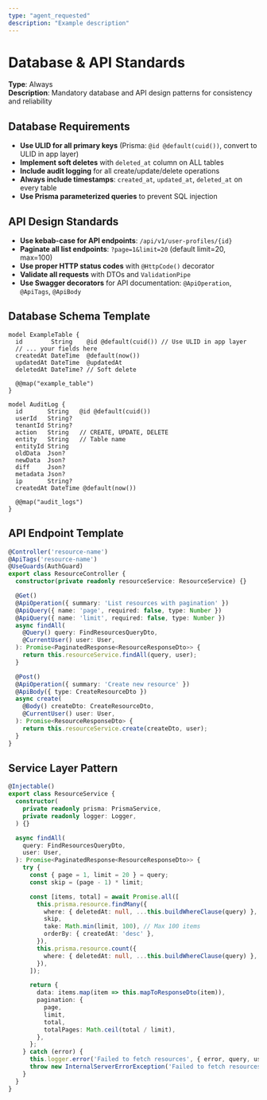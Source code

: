 ```yaml
---
type: "agent_requested"
description: "Example description"
---
```

# Database & API Standards

**Type**: Always  
**Description**: Mandatory database and API design patterns for consistency and reliability

## Database Requirements

- **Use ULID for all primary keys** (Prisma: `@id @default(cuid())`, convert to ULID in app layer)
- **Implement soft deletes** with `deleted_at` column on ALL tables
- **Include audit logging** for all create/update/delete operations
- **Always include timestamps**: `created_at`, `updated_at`, `deleted_at` on every table
- **Use Prisma parameterized queries** to prevent SQL injection

## API Design Standards

- **Use kebab-case for API endpoints**: `/api/v1/user-profiles/{id}`
- **Paginate all list endpoints**: `?page=1&limit=20` (default limit=20, max=100)
- **Use proper HTTP status codes** with `@HttpCode()` decorator
- **Validate all requests** with DTOs and `ValidationPipe`
- **Use Swagger decorators** for API documentation: `@ApiOperation`, `@ApiTags`, `@ApiBody`

## Database Schema Template

```prisma
model ExampleTable {
  id        String    @id @default(cuid()) // Use ULID in app layer
  // ... your fields here
  createdAt DateTime  @default(now())
  updatedAt DateTime  @updatedAt
  deletedAt DateTime? // Soft delete

  @@map("example_table")
}

model AuditLog {
  id       String   @id @default(cuid())
  userId   String?
  tenantId String?
  action   String   // CREATE, UPDATE, DELETE
  entity   String   // Table name
  entityId String
  oldData  Json?
  newData  Json?
  diff     Json?
  metadata Json?
  ip       String?
  createdAt DateTime @default(now())

  @@map("audit_logs")
}
```

## API Endpoint Template

```typescript
@Controller('resource-name')
@ApiTags('resource-name')
@UseGuards(AuthGuard)
export class ResourceController {
  constructor(private readonly resourceService: ResourceService) {}

  @Get()
  @ApiOperation({ summary: 'List resources with pagination' })
  @ApiQuery({ name: 'page', required: false, type: Number })
  @ApiQuery({ name: 'limit', required: false, type: Number })
  async findAll(
    @Query() query: FindResourcesQueryDto,
    @CurrentUser() user: User,
  ): Promise<PaginatedResponse<ResourceResponseDto>> {
    return this.resourceService.findAll(query, user);
  }

  @Post()
  @ApiOperation({ summary: 'Create new resource' })
  @ApiBody({ type: CreateResourceDto })
  async create(
    @Body() createDto: CreateResourceDto,
    @CurrentUser() user: User,
  ): Promise<ResourceResponseDto> {
    return this.resourceService.create(createDto, user);
  }
}
```

## Service Layer Pattern

```typescript
@Injectable()
export class ResourceService {
  constructor(
    private readonly prisma: PrismaService,
    private readonly logger: Logger,
  ) {}

  async findAll(
    query: FindResourcesQueryDto,
    user: User,
  ): Promise<PaginatedResponse<ResourceResponseDto>> {
    try {
      const { page = 1, limit = 20 } = query;
      const skip = (page - 1) * limit;

      const [items, total] = await Promise.all([
        this.prisma.resource.findMany({
          where: { deletedAt: null, ...this.buildWhereClause(query) },
          skip,
          take: Math.min(limit, 100), // Max 100 items
          orderBy: { createdAt: 'desc' },
        }),
        this.prisma.resource.count({
          where: { deletedAt: null, ...this.buildWhereClause(query) },
        }),
      ]);

      return {
        data: items.map(item => this.mapToResponseDto(item)),
        pagination: {
          page,
          limit,
          total,
          totalPages: Math.ceil(total / limit),
        },
      };
    } catch (error) {
      this.logger.error('Failed to fetch resources', { error, query, userId: user.id });
      throw new InternalServerErrorException('Failed to fetch resources');
    }
  }
}
```
